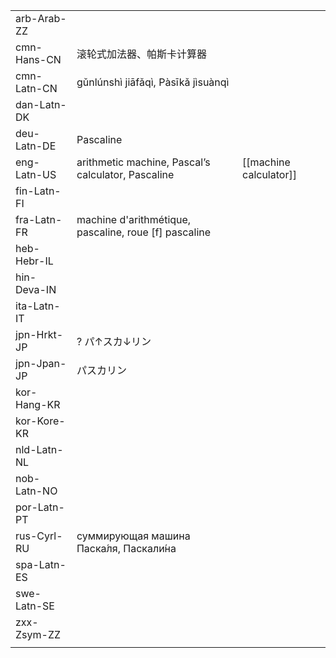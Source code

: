 | | | |
|-|-|-|
| arb-Arab-ZZ |  |  |
| cmn-Hans-CN | 滚轮式加法器、帕斯卡计算器 |  |
| cmn-Latn-CN | gǔnlúnshì jiāfǎqì, Pàsīkǎ jìsuànqì |  |
| dan-Latn-DK |  |  |
| deu-Latn-DE | Pascaline |  |
| eng-Latn-US | arithmetic machine, Pascal’s calculator, Pascaline | [[machine calculator]] |
| fin-Latn-FI |  |  |
| fra-Latn-FR | machine d'arithmétique, pascaline, roue [f] pascaline |  |
| heb-Hebr-IL |  |  |
| hin-Deva-IN |  |  |
| ita-Latn-IT |  |  |
| jpn-Hrkt-JP | ? パ↑スカ↓リン |  |
| jpn-Jpan-JP | パスカリン |  |
| kor-Hang-KR |  |  |
| kor-Kore-KR |  |  |
| nld-Latn-NL |  |  |
| nob-Latn-NO |  |  |
| por-Latn-PT |  |  |
| rus-Cyrl-RU | суммирующая машина Паска́ля, Паскали́на |  |
| spa-Latn-ES |  |  |
| swe-Latn-SE |  |  |
| zxx-Zsym-ZZ |  |  |
|  |  |  |
